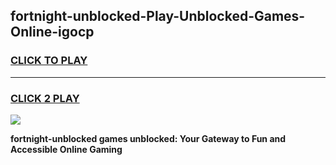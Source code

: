 
## fortnight-unblocked-Play-Unblocked-Games-Online-igocp
<h3>
<a href="https://premium76.site?title=fortnight-unblocked&ref=25A">CLICK TO PLAY</a></h3>
<hr>

<h3>
<a href="https://premium76.site?title=fortnight-unblocked&ref=25A">CLICK 2 PLAY</a>
  
</h3>

<a href="https://premium76.site?title=fortnight-unblocked&ref=25A"><img src="https://clearcache.store/games.png"></a>


**fortnight-unblocked games unblocked: Your Gateway to Fun and Accessible Online Gaming**

